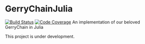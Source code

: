 # GerryChainJulia

[![Build Status](https://api.travis-ci.com/mggg/GerryChainJulia.svg?branch=main)](https://travis-ci.com/mggg/GerryChainJulia)
[![Code Coverage](https://codecov.io/gh/mggg/GerryChainJulia/branch/main/graph/badge.svg)](https://codecov.io/gh/mggg/GerryChainJulia/branch/main)
An implementation of our beloved GerryChain in Julia

This project is under development.
